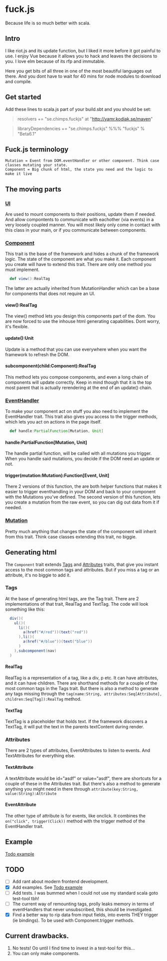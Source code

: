 # fuck.js
Because life is so much better with scala.

## Intro

I like riot.js and its update function, but I liked it more before it got painful to use.
I enjoy Vue because it allows you to hack and leaves the decisions to you.
I love elm because of its rfp and immutable.

Here you get bits of all three in one of the most beautiful languages out there. And you dont have to wait for 40 mins for node modules to download and compile.

## Get started

Add these lines to scala.js part of your build.sbt and you should be set:

> resolvers += "se.chimps.fuckjs" at "http://yamr.kodiak.se/maven"

> libraryDependencies += "se.chimps.fuckjs" %%% "fuckjs" % "Beta6.1"


## Fuck.js terminology

    Mutation = Event from DOM.eventHandler or other component. Think case classes mutating your state.
    Component = Big chunk of html, the state you need and the logic to make it live

## The moving parts

### [UI](se/chimps/fuckjs/UI.scala)

Are used to mount components to their positions, update them if needed. 
And allow compontents to communicate with eachother (via events) in a very loosely coupled manner.
You will most likely only come in contact with this class in your main, or if you communicate between components.

### [Component](se/chimps/fuckjs/Component.scala)

This trait is the base of the framework and hides a chunk of the framework logic. 
The state of the component are what you make it.
Each component you create will have to extend this trait. There are only one method you must implement.
```scala
  def view():RealTag
```
The latter are actually inherited from MutationHandler which can be a base for components that does not require an UI.

#### view():RealTag
The view() method lets you design this components part of the dom. You are now forced to use the inhouse html generating capabilities. Dont worry, it's flexible.

#### update():Unit
Update is a method that you can use everywhere when you want the framework to refresh the DOM.

#### subcomponent(child:Component):RealTag
This method lets you compose components, and even a long chain of components will update correctly. Keep in mind though that it is the top most parent that is actually rerendering at the end of an update() chain.

### [EventHandler](se/chimps/fuckjs/EventHandler.scala)

To make your component act on stuff you also need to implement the EventHandler trait. This trait also gives you access to the trigger methods, which lets you act on actions in the page itself.

````scala
  def handle:PartialFunction[Mutation, Unit]
````

#### handle:PartialFunction[Mutation, Unit]
The handle partial function, will be called with all mutations you trigger. When you handle said mutations, you decide if the DOM need an update or not.

#### trigger(mutation:Mutation):Function[Event, Unit]
There 2 versions of this function, the are both helper functions that makes it easier to trigger eventhandling in your DOM and back to your component with the Mutations you've defined.
The second version of this function, lets you create a mutation from the raw event, so you can dig out data from it if needed.

### [Mutation](se/chimps/fuckjs/Mutation.scala)

Pretty much anything that changes the state of the component will inherit from this trait. Think case classes extending this trait, no biggie.

## Generating html

The `Component` trait extends [Tags](se/chimps/fuckjs/html/Tags.scala) and [Attributes](se/chimps/fuckjs/html/Attributes.scala) traits, that give you instant access to the most common tags and attributes. But if you miss a tag or an attribute, it's no biggie to add it.

### Tags

At the base of generating html tags, are the Tag trait. There are 2 implementations of that trait, RealTag and TextTag. The code will look something like this:

```scala
  div()(
    ul()(
      li()(
        a(href("#/red"))(text("red"))
      ),li()(
        a(href("#/blue"))(text("blue"))
      )
    ),subcomponent(nav)
  )
```

#### RealTag

RealTag is a representation of a tag, like a div, p etc. It can have attributes, and it can have children. There are shorthand methods for a couple of the most common tags in the Tags trait. But there is also a method to generate any tags missing through the `tag(name:String, attributes:Seq[Attribute], children:Seq[Tag]):RealTag` method.

#### TextTag

TextTag is a placeholder that holds text. If the framework discovers a TextTag, it will put the text in the parents textContent during render.

### Attributes

There are 2 types of attributes, EventAttributes to listen to events. And TextAttributes for everything else.

#### TextAttribute

A textAttribute would be id="asdf" or value="asdf", there are shortcuts for a couple of these in the Attributes trait. But there's also a method to generate anything you might need in there through `attribute(key:String, value:String):Attribute`

#### EventAttribute

The other type of attribute is for events, like onclick. It combines the `on("click", trigger(Click))` method with the trigger method of the EventHandler trait.

## Example

[Todo example](https://github.com/Meduzz/fuck.js-todo-example)

## TODO

- [ ] Add rant about modern frontend development.
- [x] Add examples. See [Todo example](https://github.com/Meduzz/fuck.js-todo-example)
- [ ] Add tests. I was bummed when I could not use my standard scala goto test-tool tbh!
- [ ] The current way of remounting tags, prolly leaks memory in terms of eventHandlers that never unsubscribed, this should be investigated.
- [x] Find a better way to rip data from input fields, into events THEY trigger (ie bindings). To be used with Component.trigger methods.

## Current drawbacks.

1. No tests! Oo until I find time to invest in a test-tool for this...
2. You can only make components.